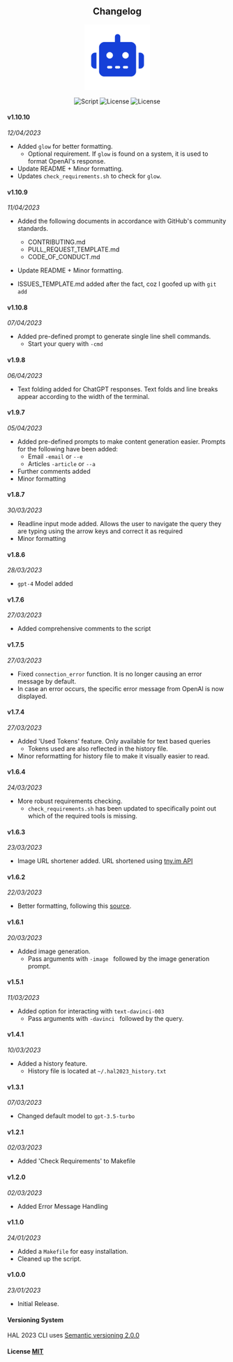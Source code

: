 <h2 align="center"> Changelog</h2>
<p align="center"><img src="../image-assets/icon.png" width="150" height="150"><p>
<p align="center">
        <img alt="Script" src="https://img.shields.io/badge/Shell_Script-121011?style=for-the-badge&logo=gnu-bash&logoColor=white">
        <img alt="License" src="https://img.shields.io/badge/MIT-LICENSE-1976D2?style=for-the-badge">
        <img alt="License" src="https://img.shields.io/badge/v-1.10.10-D8DEE9?style=for-the-badge">
</p>

#### v1.10.10

_12/04/2023_
- Added `glow` for better formatting.
  - Optional requirement. If `glow` is found on a system, it is used to format OpenAI's response.
- Update README + Minor formatting.
- Updates `check_requirements.sh` to check for `glow`.

#### v1.10.9

_11/04/2023_
- Added the following documents in accordance with GitHub's community standards.
    - CONTRIBUTING.md
    - PULL_REQUEST_TEMPLATE.md
    - CODE_OF_CONDUCT.md

- Update README + Minor formatting.
- ISSUES_TEMPLATE.md added after the fact, coz I goofed up  with `git add`

#### v1.10.8

_07/04/2023_
- Added pre-defined prompt to generate single line shell commands.
    - Start your query with `-cmd`

#### v1.9.8

_06/04/2023_
- Text folding added for ChatGPT responses. Text folds and line breaks appear according to the width of the terminal.

#### v1.9.7

_05/04/2023_
- Added pre-defined prompts to make content generation easier. Prompts for the following have been added:
    - Email `-email` or `--e`
    - Articles `-article` or `--a`
- Further comments added
- Minor formatting

#### v1.8.7

_30/03/2023_
- Readline input mode added. Allows the user to navigate the query they are typing using the arrow keys and correct it
  as required
- Minor formatting

#### v1.8.6

_28/03/2023_
- `gpt-4` Model added

#### v1.7.6

_27/03/2023_
- Added comprehensive comments to the script

#### v1.7.5

_27/03/2023_
- Fixed `connection_error` function. It is no longer causing an error message by default.
- In case an error occurs, the specific error message from OpenAI is now displayed.

#### v1.7.4

_27/03/2023_
- Added 'Used Tokens' feature. Only available for text based queries
    - Tokens used are also reflected in the history file.
- Minor reformatting for history file to make it visually easier to read.

#### v1.6.4

_24/03/2023_
- More robust requirements checking.
    - `check_requirements.sh` has been updated to specifically point out which of the required tools is
      missing.

#### v1.6.3

_23/03/2023_
- Image URL shortener added. URL shortened using [tny.im API](https://tny.im/aboutapi.php)

#### v1.6.2

_22/03/2023_
- Better formatting, following this [source](https://google.github.io/styleguide/shellguide.html#s7-naming-conventions).

#### v1.6.1

_20/03/2023_
- Added image generation.
    - Pass arguments with `-image ` followed by the image generation prompt.

#### v1.5.1

_11/03/2023_
- Added option for interacting with `text-davinci-003`
    - Pass arguments with `-davinci ` followed by the query.

#### v1.4.1

_10/03/2023_
- Added a history feature.
    - History file is located at `~/.hal2023_history.txt`

#### v1.3.1

_07/03/2023_
- Changed default model to `gpt-3.5-turbo`

#### v1.2.1

_02/03/2023_
- Added 'Check Requirements' to Makefile

#### v1.2.0

_02/03/2023_
- Added Error Message Handling

#### v1.1.0

_24/01/2023_
- Added a `Makefile` for easy installation.
- Cleaned up the script.

#### v1.0.0

_23/01/2023_
- Initial Release.

#### Versioning System

HAL 2023 CLI uses [Semantic versioning 2.0.0](https://semver.org)

#### License [MIT](https://github.com/Brutuski/hal2023-cli/blob/main/LICENSE)
